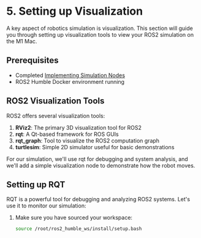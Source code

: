 # 5. Setting up Visualization

A key aspect of robotics simulation is visualization. This section will guide you through setting up visualization tools to view your ROS2 simulation on the M1 Mac.

## Prerequisites

- Completed [Implementing Simulation Nodes](04_simulation_nodes.md)
- ROS2 Humble Docker environment running

## ROS2 Visualization Tools

ROS2 offers several visualization tools:

1. **RViz2**: The primary 3D visualization tool for ROS2
2. **rqt**: A Qt-based framework for ROS GUIs
3. **rqt_graph**: Tool to visualize the ROS2 computation graph
4. **turtlesim**: Simple 2D simulator useful for basic demonstrations

For our simulation, we'll use rqt for debugging and system analysis, and we'll add a simple visualization node to demonstrate how the robot moves.

## Setting up RQT

RQT is a powerful tool for debugging and analyzing ROS2 systems. Let's use it to monitor our simulation:

1. Make sure you have sourced your workspace:
   ```bash
   source /root/ros2_humble_ws/install/setup.bash
   